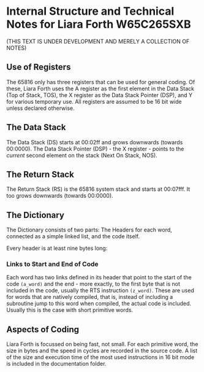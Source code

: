 # Internal Structure and Technical Notes for Liara Forth W65C265SXB 

(THIS TEXT IS UNDER DEVELOPMENT AND MERELY A COLLECTION OF NOTES)

## Use of Registers

The 65816 only has three registers that can be used for general coding. Of
these, Liara Forth uses the A register as the first element in the Data Stack
(Top of Stack, TOS), the X register as the Data Stack Pointer (DSP), and Y for
various temporary use. All registers are assumed to be 16 bit wide unless
declared otherwise. 

## The Data Stack

The Data Stack (DS) starts at 00:02ff and grows downwards (towards 00:0000). The
Data Stack Pointer (DSP) - the X register - points to the _current_ second element
on the stack (Next On Stack, NOS). 

## The Return Stack

The Return Stack (RS) is the 65816 system stack and starts at 00:07fff. It too
grows downwards (towards 00:0000). 

## The Dictionary 

The Dictionary consists of two parts: The Headers for each word, connected as a
simple linked list, and the code itself. 

Every header is at least nine bytes long:

### Links to Start and End of Code

Each word has two links defined in its header that point to the start of the
code ```(a_word)``` and the end - more exactly, to the first byte that is not
included in the code, usually the RTS instruction ```(z_word)```. These are used
for words that are natively compiled, that is, instead of including a subroutine
jump to this word when compiled, the actual code is included. Usually this is
the case with short primitive words.

## Aspects of Coding

Liara Forth is focussed on being fast, not small. For each primitive word, the
size in bytes and the speed in cycles are recorded in the source code. A list of
the size and execution time of the most used instructions in 16 bit mode is
included in the documentation folder. 

